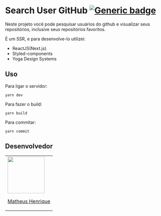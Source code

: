 # Search User GitHub [![Generic badge](https://img.shields.io/badge/React-Typescript-<COLOR>.svg)](https://shields.io/)
Neste projeto você pode pesquisar usuários do github e visualizar seus repositórios, inclusive seus repositórios favoritos.

É um SSR, e para desenvolve-lo utilizei:

- ReactJS(Next.js)
- Styled-components
- Yoga Design Systems

## Uso
Para ligar o servidor:

`yarn dev`

Para fazer o build:

`yarn build`

Para commitar:

`yarn commit`

## Desenvolvedor
<table>
  <tr>
    <td>
      <a href="https://github.com/matheushdsbr">
      <img src="https://avatars.githubusercontent.com/u/32910717?v=4" width=120>
        <p align="center">Matheus Henrique</p>
      </a>
    </td>
</table>
